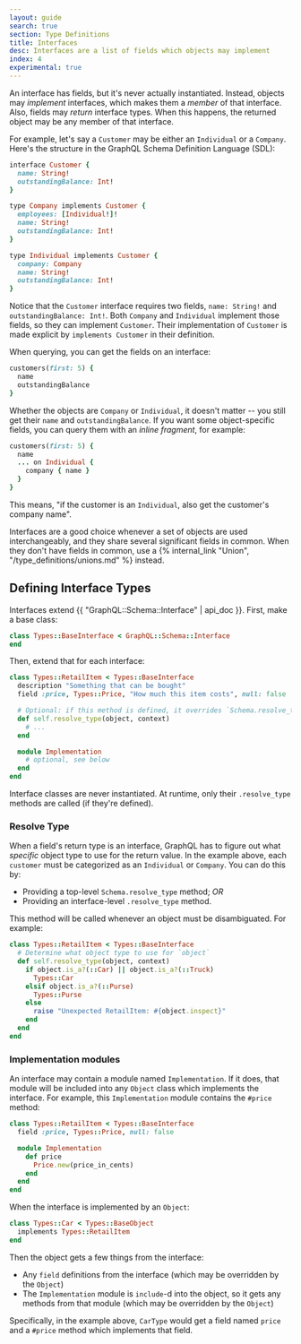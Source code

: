 ```yaml
---
layout: guide
search: true
section: Type Definitions
title: Interfaces
desc: Interfaces are a list of fields which objects may implement
index: 4
experimental: true
---
```


An interface has fields, but it's never actually instantiated. Instead, objects may _implement_ interfaces, which makes them a _member_ of that interface. Also, fields may _return_ interface types. When this happens, the returned object may be any member of that interface.

For example, let's say a `Customer` may be either an `Individual` or a `Company`. Here's the structure in the GraphQL Schema Definition Language (SDL):

```ruby
interface Customer {
  name: String!
  outstandingBalance: Int!
}

type Company implements Customer {
  employees: [Individual!]!
  name: String!
  outstandingBalance: Int!
}

type Individual implements Customer {
  company: Company
  name: String!
  outstandingBalance: Int!
}
```

Notice that the `Customer` interface requires two fields, `name: String!` and `outstandingBalance: Int!`. Both `Company` and `Individual` implement those fields, so they can implement `Customer`. Their implementation of `Customer` is made explicit by `implements Customer` in their definition.

When querying, you can get the fields on an interface:

```ruby
customers(first: 5) {
  name
  outstandingBalance
}
```

Whether the objects are `Company` or `Individual`, it doesn't matter -- you still get their `name` and `outstandingBalance`. If you want some object-specific fields, you can query them with an _inline fragment_, for example:

```ruby
customers(first: 5) {
  name
  ... on Individual {
    company { name }
  }
}
```

This means, "if the customer is an `Individual`, also get the customer's company name".

Interfaces are a good choice whenever a set of objects are used interchangeably, and they share several significant fields in common. When they don't have fields in common, use a {% internal_link "Union", "/type_definitions/unions.md" %} instead.

## Defining Interface Types

Interfaces extend {{ "GraphQL::Schema::Interface" | api_doc }}. First, make a base class:

```ruby
class Types::BaseInterface < GraphQL::Schema::Interface
end
```

Then, extend that for each interface:

```ruby
class Types::RetailItem < Types::BaseInterface
  description "Something that can be bought"
  field :price, Types::Price, "How much this item costs", null: false

  # Optional: if this method is defined, it overrides `Schema.resolve_type`
  def self.resolve_type(object, context)
    # ...
  end

  module Implementation
    # optional, see below
  end
end
```

Interface classes are never instantiated. At runtime, only their `.resolve_type` methods are called (if they're defined).

### Resolve Type

When a field's return type is an interface, GraphQL has to figure out what _specific_ object type to use for the return value. In the example above, each `customer` must be categorized as an `Individual` or `Company`. You can do this by:

- Providing a top-level `Schema.resolve_type` method; _OR_
- Providing an interface-level `.resolve_type` method.

This method will be called whenever an object must be disambiguated. For example:

```ruby
class Types::RetailItem < Types::BaseInterface
  # Determine what object type to use for `object`
  def self.resolve_type(object, context)
    if object.is_a?(::Car) || object.is_a?(::Truck)
      Types::Car
    elsif object.is_a?(::Purse)
      Types::Purse
    else
      raise "Unexpected RetailItem: #{object.inspect}"
    end
  end
end
```

### Implementation modules

An interface may contain a module named `Implementation`. If it does, that module will be included into any `Object` class which implements the interface. For example, this `Implementation` module contains the `#price` method:

```ruby
class Types::RetailItem < Types::BaseInterface
  field :price, Types::Price, null: false

  module Implementation
    def price
      Price.new(price_in_cents)
    end
  end
end
```

When the interface is implemented by an `Object`:

```ruby
class Types::Car < Types::BaseObject
  implements Types::RetailItem
end
```

Then the object gets a few things from the interface:

- Any `field` definitions from the interface (which may be overridden by the `Object`)
- The `Implementation` module is `include`-d into the object, so it gets any methods from that module (which may be overridden by the `Object`)

Specifically, in the example above, `CarType` would get a field named `price` and a `#price` method which implements that field.
